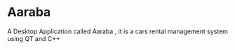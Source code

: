 
# Aaraba

A Desktop Application called Aaraba , it is a cars rental management system
using QT and C++
